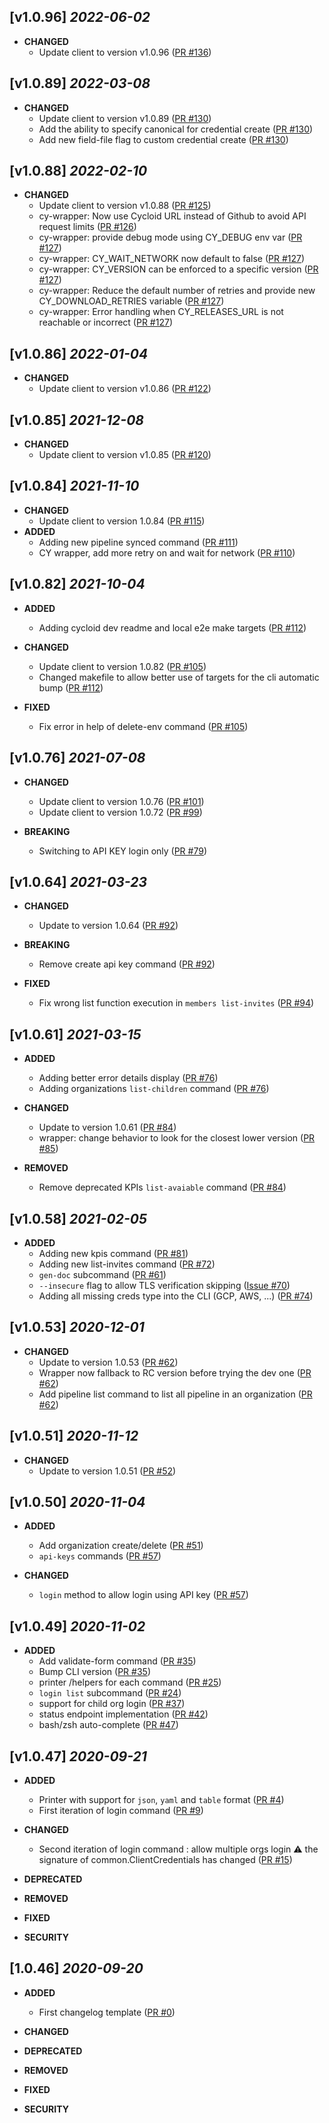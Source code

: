   ## [v1.0.96] _2022-06-02_
  - **CHANGED**
    - Update client to version v1.0.96
    ([PR #136](https://github.com/cycloidio/cycloid-cli/pull/136))
## [v1.0.89] _2022-03-08_
- **CHANGED**
  - Update client to version v1.0.89
  ([PR #130](https://github.com/cycloidio/cycloid-cli/pull/130))
  - Add the ability to specify canonical for credential create
  ([PR #130](https://github.com/cycloidio/cycloid-cli/pull/130))
  - Add new field-file flag to custom credential create
  ([PR #130](https://github.com/cycloidio/cycloid-cli/pull/130))

## [v1.0.88] _2022-02-10_
- **CHANGED**
  - Update client to version v1.0.88
  ([PR #125](https://github.com/cycloidio/cycloid-cli/pull/125))
  - cy-wrapper: Now use Cycloid URL instead of Github to avoid API request limits
  ([PR #126](https://github.com/cycloidio/cycloid-cli/pull/126))
  - cy-wrapper: provide debug mode using CY_DEBUG env var
  ([PR #127](https://github.com/cycloidio/cycloid-cli/pull/127))
  - cy-wrapper: CY_WAIT_NETWORK now default to false
  ([PR #127](https://github.com/cycloidio/cycloid-cli/pull/127))
  - cy-wrapper: CY_VERSION can be enforced to a specific version
  ([PR #127](https://github.com/cycloidio/cycloid-cli/pull/127))
  - cy-wrapper: Reduce the default number of retries and provide new CY_DOWNLOAD_RETRIES variable
  ([PR #127](https://github.com/cycloidio/cycloid-cli/pull/127))
  - cy-wrapper: Error handling when CY_RELEASES_URL is not reachable or incorrect
  ([PR #127](https://github.com/cycloidio/cycloid-cli/pull/127))

## [v1.0.86] _2022-01-04_
- **CHANGED**
  - Update client to version v1.0.86
  ([PR #122](https://github.com/cycloidio/cycloid-cli/pull/122))

## [v1.0.85] _2021-12-08_
- **CHANGED**
  - Update client to version v1.0.85
  ([PR #120](https://github.com/cycloidio/cycloid-cli/pull/120))

## [v1.0.84] _2021-11-10_
- **CHANGED**
  - Update client to version 1.0.84
    ([PR #115](https://github.com/cycloidio/cycloid-cli/pull/115))
- **ADDED**
  - Adding new pipeline synced command
    ([PR #111](https://github.com/cycloidio/cycloid-cli/pull/111))
  - CY wrapper, add more retry on and wait for network
    ([PR #110](https://github.com/cycloidio/cycloid-cli/pull/110))

## [v1.0.82] _2021-10-04_
- **ADDED**
  - Adding cycloid dev readme and local e2e make targets
    ([PR #112](https://github.com/cycloidio/cycloid-cli/pull/105))

- **CHANGED**
  - Update client to version 1.0.82
    ([PR #105](https://github.com/cycloidio/cycloid-cli/pull/105))
  - Changed makefile to allow better use of targets for the cli automatic bump
    ([PR #112](https://github.com/cycloidio/cycloid-cli/pull/105))  
    
- **FIXED**
  - Fix error in help of delete-env command
    ([PR #105](https://github.com/cycloidio/cycloid-cli/pull/105))

## [v1.0.76] _2021-07-08_
- **CHANGED**
  - Update client to version 1.0.76
    ([PR #101](https://github.com/cycloidio/cycloid-cli/pull/101))
  - Update client to version 1.0.72
    ([PR #99](https://github.com/cycloidio/cycloid-cli/pull/99))

- **BREAKING**
  - Switching to API KEY login only
   ([PR #79](https://github.com/cycloidio/cycloid-cli/pull/79))

## [v1.0.64] _2021-03-23_
- **CHANGED**
  - Update to version 1.0.64
   ([PR #92](https://github.com/cycloidio/cycloid-cli/pull/92))

- **BREAKING**
  - Remove create api key command
   ([PR #92](https://github.com/cycloidio/cycloid-cli/pull/92))

- **FIXED**
  - Fix wrong list function execution in `members list-invites`
  ([PR #94](https://github.com/cycloidio/cycloid-cli/pull/94))

## [v1.0.61] _2021-03-15_
- **ADDED**
  - Adding better error details display
   ([PR #76](https://github.com/cycloidio/cycloid-cli/pull/76))
  - Adding organizations `list-children` command
   ([PR #76](https://github.com/cycloidio/cycloid-cli/pull/76))

- **CHANGED**
  - Update to version 1.0.61
   ([PR #84](https://github.com/cycloidio/cycloid-cli/pull/84))
  - wrapper: change behavior to look for the closest lower version
   ([PR #85](https://github.com/cycloidio/cycloid-cli/pull/85))

- **REMOVED**
  - Remove deprecated KPIs `list-avaiable` command
   ([PR #84](https://github.com/cycloidio/cycloid-cli/pull/84))

## [v1.0.58] _2021-02-05_
- **ADDED**
  - Adding new kpis command
   ([PR #81](https://github.com/cycloidio/cycloid-cli/pull/81))
  - Adding new list-invites command
   ([PR #72](https://github.com/cycloidio/cycloid-cli/pull/72))
  - `gen-doc` subcommand
   ([PR #61](https://github.com/cycloidio/cycloid-cli/pull/61))
  - `--insecure` flag to allow TLS verification skipping
   ([Issue #70](https://github.com/cycloidio/cycloid-cli/issues/70))
  - Adding all missing creds type into the CLI (GCP, AWS, ...)
   ([PR #74](https://github.com/cycloidio/cycloid-cli/pull/74))

## [v1.0.53] _2020-12-01_
- **CHANGED**
  - Update to version 1.0.53
   ([PR #62](https://github.com/cycloidio/cycloid-cli/pull/62))
  - Wrapper now fallback to RC version before trying the dev one
   ([PR #62](https://github.com/cycloidio/cycloid-cli/pull/62))
  - Add pipeline list command to list all pipeline in an organization
   ([PR #62](https://github.com/cycloidio/cycloid-cli/pull/62))

## [v1.0.51] _2020-11-12_
- **CHANGED**
  - Update to version 1.0.51
   ([PR #52](https://github.com/cycloidio/cycloid-cli/pull/52))

## [v1.0.50] _2020-11-04_
- **ADDED**
  - Add organization create/delete
   ([PR #51](https://github.com/cycloidio/cycloid-cli/pull/51))
  - `api-keys` commands
   ([PR #57](https://github.com/cycloidio/cycloid-cli/pull/57))

- **CHANGED**
  - `login` method to allow login using API key
   ([PR #57](https://github.com/cycloidio/cycloid-cli/pull/57))

## [v1.0.49] _2020-11-02_
- **ADDED**
  - Add validate-form command
   ([PR #35](https://github.com/cycloidio/cycloid-cli/pull/35))
  - Bump CLI version
   ([PR #35](https://github.com/cycloidio/cycloid-cli/pull/35))
  - printer /helpers for each command
   ([PR #25](https://github.com/cycloidio/cycloid-cli/pull/25))
  - `login list` subcommand
   ([PR #24](https://github.com/cycloidio/cycloid-cli/pull/24))
  - support for child org login
   ([PR #37](https://github.com/cycloidio/cycloid-cli/pull/37))
  - status endpoint implementation
   ([PR #42](https://github.com/cycloidio/cycloid-cli/pull/42))
  - bash/zsh auto-complete
   ([PR #47](https://github.com/cycloidio/cycloid-cli/pull/47))

## [v1.0.47] _2020-09-21_
- **ADDED**
  - Printer with support for `json`, `yaml` and `table` format
  ([PR #4](https://github.com/cycloidio/cycloid-cli/pull/4))
  - First iteration of login command 
  ([PR #9](https://github.com/cycloidio/cycloid-cli/pull/9))

- **CHANGED**
  - Second iteration of login command : allow multiple orgs login
  :warning: the signature of common.ClientCredentials has changed
  ([PR #15](https://github.com/cycloidio/cycloid-cli/pull/15))

- **DEPRECATED**

- **REMOVED**

- **FIXED**

- **SECURITY**

## [1.0.46] _2020-09-20_
- **ADDED**
  - First changelog template
  ([PR #0](https://github.com/cycloidio/cycloid-cli/pull/0))

- **CHANGED**

- **DEPRECATED**

- **REMOVED**

- **FIXED**

- **SECURITY**
